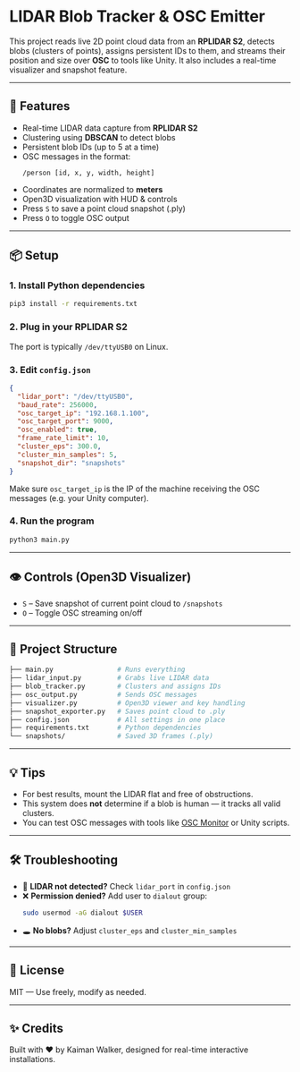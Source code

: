 # LIDAR Blob Tracker & OSC Emitter

This project reads live 2D point cloud data from an **RPLIDAR S2**, detects blobs (clusters of points), assigns persistent IDs to them, and streams their position and size over **OSC** to tools like Unity. It also includes a real-time visualizer and snapshot feature.

---

## 🧰 Features

- Real-time LIDAR data capture from **RPLIDAR S2**
- Clustering using **DBSCAN** to detect blobs
- Persistent blob IDs (up to 5 at a time)
- OSC messages in the format:
  ```
  /person [id, x, y, width, height]
  ```
- Coordinates are normalized to **meters**
- Open3D visualization with HUD & controls
- Press `S` to save a point cloud snapshot (.ply)
- Press `O` to toggle OSC output

---

## 📦 Setup

### 1. Install Python dependencies

```bash
pip3 install -r requirements.txt
```

### 2. Plug in your RPLIDAR S2

The port is typically `/dev/ttyUSB0` on Linux.

### 3. Edit `config.json`

```json
{
  "lidar_port": "/dev/ttyUSB0",
  "baud_rate": 256000,
  "osc_target_ip": "192.168.1.100",
  "osc_target_port": 9000,
  "osc_enabled": true,
  "frame_rate_limit": 10,
  "cluster_eps": 300.0,
  "cluster_min_samples": 5,
  "snapshot_dir": "snapshots"
}
```

Make sure `osc_target_ip` is the IP of the machine receiving the OSC messages (e.g. your Unity computer).

### 4. Run the program

```bash
python3 main.py
```

---

## 👁️ Controls (Open3D Visualizer)

- `S` – Save snapshot of current point cloud to `/snapshots`
- `O` – Toggle OSC streaming on/off

---

## 📁 Project Structure

```bash
├── main.py                # Runs everything
├── lidar_input.py         # Grabs live LIDAR data
├── blob_tracker.py        # Clusters and assigns IDs
├── osc_output.py          # Sends OSC messages
├── visualizer.py          # Open3D viewer and key handling
├── snapshot_exporter.py   # Saves point cloud to .ply
├── config.json            # All settings in one place
├── requirements.txt       # Python dependencies
└── snapshots/             # Saved 3D frames (.ply)
```

---

## 💡 Tips

- For best results, mount the LIDAR flat and free of obstructions.
- This system does **not** determine if a blob is human — it tracks all valid clusters.
- You can test OSC messages with tools like [OSC Monitor](https://hexler.net/products/osc) or Unity scripts.

---

## 🛠️ Troubleshooting

- 🔌 **LIDAR not detected?** Check `lidar_port` in `config.json`
- ❌ **Permission denied?** Add user to `dialout` group:
  ```bash
  sudo usermod -aG dialout $USER
  ```
- 🕳 **No blobs?** Adjust `cluster_eps` and `cluster_min_samples`

---

## 📜 License

MIT — Use freely, modify as needed.

---

## ✨ Credits

Built with ❤️ by Kaiman Walker, designed for real-time interactive installations.
